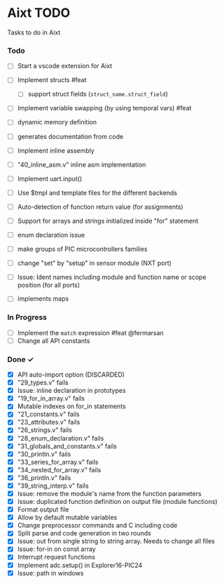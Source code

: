 # Aixt TODO

Tasks to do in Aixt 


### Todo

- [ ] Start a vscode extension for Aixt
- [ ] Implement structs #feat
    - [ ] support struct fields (`struct_name.struct_field`)
- [ ] Implement variable swapping (by using temporal vars) #feat
- [ ] dynamic memory definition
- [ ] generates documentation from code
- [ ] Implement inline assembly
- [ ] "40_inline_asm.v" inline asm implementation
- [ ] Implement uart.input()
- [ ] Use $tmpl and template files for the different backends 
- [ ] Auto-detection of function return value (for assignments)
- [ ] Support for arrays and strings initialized inside "for" statement
- [ ] enum declaration issue
- [ ] make groups of PIC microcontrollers families 
- [ ] change "set" by "setup" in sensor module (NXT port)
- [ ] Issue: Ident names including module and function name or scope position (for all ports)
- [ ] implements maps


### In Progress

- [ ] Implement the `match` expression #feat @fermarsan
- [ ] Change all API constants

### Done ✓

- [x] API auto-import option (DISCARDED)
- [x] "29_types.v" fails
- [x] Issue: inline declaration in prototypes 
- [x] "19_for_in_array.v" fails
- [x] Mutable indexes on for_in statements
- [x] "21_constants.v" fails
- [x] "23_attributes.v" fails
- [x] "26_strings.v" fails
- [x] "28_enum_declaration.v" fails
- [x] "31_globals_and_constants.v" fails
- [x] "30_println.v" fails
- [x] "33_series_for_array.v" fails
- [x] "34_nested_for_array.v" fails
- [x] "36_println.v" fails
- [x] "39_string_interp.v" fails
- [x] Issue: remove the module's name from the function parameters
- [x] Issue: duplicated function definition on output file (module functions)
- [x] Format output file
- [x] Allow by default mutable variables
- [x] Change preprocessor commands and C including code
- [x] Split parse and code generation in two rounds
- [x] Issue: out from single string to string array. Needs to change all files
- [x] Issue: for-in on const array
- [x] Interrupt request functions
- [x] Implement adc.setup() in Explorer16-PIC24
- [x] Issue: path in windows
